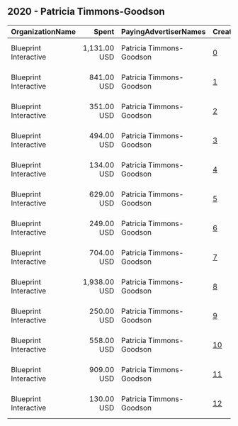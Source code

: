 ## 2020 - Patricia Timmons-Goodson 
|OrganizationName|Spent|PayingAdvertiserNames|CreativeUrls|Impressions|Genders|AgeBrackets|CountryCodes|BillingAddresses|CandidateBallotInformation|
|:---|---:|:---|:---|---:|:---|:---|:---|:---|:---|
|Blueprint Interactive|1,131.00 USD|Patricia Timmons-Goodson|[0](https://www.snap.com/political-ads/asset/52fe49d716d2e95bc4a6d890fa41e2ebd34f5dc6360b115de246fbc2018c6fc9?mediaType=mp4)|219,031||18-49|united states|"1730 Rhode Island Ave NW Suite 1014,Washington,20036,US"|Patricia Timmons Goodson for Congress|
|Blueprint Interactive|841.00 USD|Patricia Timmons-Goodson|[1](https://www.snap.com/political-ads/asset/6094661b461977f3eec5c33ecd4d53cad282055ac94b440d5602ac3c72cb0455?mediaType=mp4)|176,094||18-49|united states|"1730 Rhode Island Ave NW Suite 1014,Washington,20036,US"|Patricia Timmons Goodson for Congress|
|Blueprint Interactive|351.00 USD|Patricia Timmons-Goodson|[2](https://www.snap.com/political-ads/asset/088298c141f88d8844258bed6e701e55f854393ddb1ad875e986b6f3aadc573f?mediaType=mp4)|60,589||18-49|united states|"1730 Rhode Island Ave NW Suite 1014,Washington,20036,US"|Patricia Timmons Goodson for Congress|
|Blueprint Interactive|494.00 USD|Patricia Timmons-Goodson|[3](https://www.snap.com/political-ads/asset/eafc2ed483fce0b6a2587b01264741a4be1684c36a116fb014b37dbce67cd3c2?mediaType=mp4)|97,472||18-49|united states|"1730 Rhode Island Ave NW Suite 1014,Washington,20036,US"|Patricia Timmons Goodson for Congress|
|Blueprint Interactive|134.00 USD|Patricia Timmons-Goodson|[4](https://www.snap.com/political-ads/asset/65912301c6f85029741190332aa78a3114cc09099b1d225dfbdcc9e0abd21f9d?mediaType=mp4)|23,567||18-49|united states|"1730 Rhode Island Ave NW Suite 1014,Washington,20036,US"|Patricia Timmons Goodson for Congress|
|Blueprint Interactive|629.00 USD|Patricia Timmons-Goodson|[5](https://www.snap.com/political-ads/asset/b887af672c7102abd61276a267685b150430c21977b4b74329c7c9c4d4780785?mediaType=mp4)|150,810||18-49|united states|"1730 Rhode Island Ave NW Suite 1014,Washington,20036,US"|Patricia Timmons Goodson for Congress|
|Blueprint Interactive|249.00 USD|Patricia Timmons-Goodson|[6](https://www.snap.com/political-ads/asset/4b78dc7894425441d88d3ef26c43075cb1e1a901dbaecf373e031dcdecec70e2?mediaType=png)|44,165|||united states|"1730 Rhode Island Ave NW Suite 1014,Washington,20036,US"|Pat Timmons Goodson|
|Blueprint Interactive|704.00 USD|Patricia Timmons-Goodson|[7](https://www.snap.com/political-ads/asset/e0f8dee8d559c48c2280d31e2b4c9058c20b4c67af1650b164277b33e919b240?mediaType=mp4)|133,922||18-49|united states|"1730 Rhode Island Ave NW Suite 1014,Washington,20036,US"|Patricia Timmons Goodson for Congress|
|Blueprint Interactive|1,938.00 USD|Patricia Timmons-Goodson|[8](https://www.snap.com/political-ads/asset/0f86d72b5b0f7bd4e42d808e95567d98abd2518ad93a4b028154ede0ef34c131?mediaType=mp4)|474,183||18-49|united states|"1730 Rhode Island Ave NW Suite 1014,Washington,20036,US"|Patricia Timmons Goodson for Congress|
|Blueprint Interactive|250.00 USD|Patricia Timmons-Goodson|[9](https://www.snap.com/political-ads/asset/e179df7224b7b510b01192fa8d122db20a29cc6b04fae953b8489b54c5881523?mediaType=png)|43,510|||united states|"1730 Rhode Island Ave NW Suite 1014,Washington,20036,US"|Pat Timmons Goodson|
|Blueprint Interactive|558.00 USD|Patricia Timmons-Goodson|[10](https://www.snap.com/political-ads/asset/c23563c98203c01e0c894ee2a5eaaf6a8c20aa03d5426acd3072a89303e15936?mediaType=mp4)|140,448||18-49|united states|"1730 Rhode Island Ave NW Suite 1014,Washington,20036,US"|Patricia Timmons Goodson for Congress|
|Blueprint Interactive|909.00 USD|Patricia Timmons-Goodson|[11](https://www.snap.com/political-ads/asset/e67a8f3a6f6d1527a43b7e703d317ef245fb5ba3b3643aaf19126fa485098054?mediaType=mp4)|208,479||18-49|united states|"1730 Rhode Island Ave NW Suite 1014,Washington,20036,US"|Patricia Timmons Goodson for Congress|
|Blueprint Interactive|130.00 USD|Patricia Timmons-Goodson|[12](https://www.snap.com/political-ads/asset/795098b640a7d782d1ed9b43d7bfb440b91f6752262b42b5cae81f6393678a95?mediaType=mp4)|33,543||18-49|united states|"1730 Rhode Island Ave NW Suite 1014,Washington,20036,US"|Patricia Timmons Goodson for Congress|

